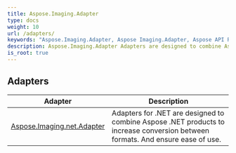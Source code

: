 ```yaml
---
title: Aspose.Imaging.Adapter
type: docs
weight: 10
url: /adapters/
keywords: "Aspose.Imaging.Adapter, Aspose Imaging.Adapter, Aspose API Reference."
description: Aspose.Imaging.Adapter Adapters are designed to combine Aspose products to increase conversion between formats. And ensure ease of use.
is_root: true
---
```


## Adapters

| Adapter | Description |
| --- | --- |
| [Aspose.Imaging.net.Adapter](https://reference.aspose.com/imaging/adapters/net/) | Adapters for .NET are  designed to combine Aspose .NET products to  increase conversion between formats. And ensure ease of use. |
